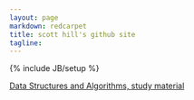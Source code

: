 ```yaml
---
layout: page
markdown: redcarpet
title: scott hill's github site
tagline: 
---
```

{% include JB/setup %}

[Data Structures and Algorithms, study material](/pages/data_struct_study.html)




